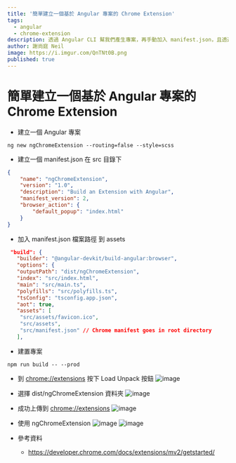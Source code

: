 ```yaml
---
title: '簡單建立一個基於 Angular 專案的 Chrome Extension'
tags: 
  - angular
  - chrome-extension
description: 透過 Angular CLI 幫我們產生專案，再手動加入 manifest.json，且透過 ng build 建置與打包程式碼並上傳到 chrome://extensions 的未封裝項目上
author: 謝尚庭 Neil
image: https://i.imgur.com/QnTNt0B.png
published: true
---
```


# 簡單建立一個基於 Angular 專案的 Chrome Extension

- 建立一個 Angular 專案

```shell
ng new ngChromeExtension --routing=false --style=scss
```

- 建立一個 manifest.json 在 src 目錄下

```json
{
    "name": "ngChromeExtension",
    "version": "1.0",
    "description": "Build an Extension with Angular",
    "manifest_version": 2,
    "browser_action": {
        "default_popup": "index.html"
    }
}
```

- 加入 manifest.json 檔案路徑 到 assets

```json
 "build": {
   "builder": "@angular-devkit/build-angular:browser",
   "options": {
   "outputPath": "dist/ngChromeExtension",
   "index": "src/index.html",
   "main": "src/main.ts",
   "polyfills": "src/polyfills.ts",
   "tsConfig": "tsconfig.app.json",
   "aot": true,
   "assets": [
    "src/assets/favicon.ico",
    "src/assets",
    "src/manifest.json" // Chrome manifest goes in root directory
   ],
```

- 建置專案

```shell
npm run build -- --prod
```

- 到 [chrome://extensions](chrome://extensions) 按下 Load Unpack 按鈕
![image](https://i.imgur.com/DtHzowv.png)

- 選擇 dist/ngChromeExtension 資料夾
![image](https://i.imgur.com/9wzTwzv.png)

- 成功上傳到 [chrome://extensions](chrome://extensions)
![image](https://i.imgur.com/QwfDlJv.png)

- 使用 ngChromeExtension
![image](https://i.imgur.com/VpZ8vGy.png)
![image](https://i.imgur.com/QnTNt0B.png)

- 參考資料
  - <https://developer.chrome.com/docs/extensions/mv2/getstarted/>
